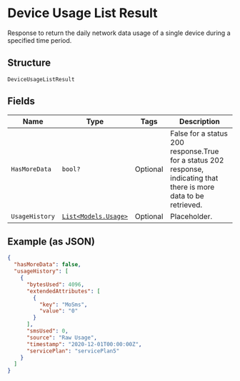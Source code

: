 
# Device Usage List Result

Response to return the daily network data usage of a single device during a specified time period.

## Structure

`DeviceUsageListResult`

## Fields

| Name | Type | Tags | Description |
|  --- | --- | --- | --- |
| `HasMoreData` | `bool?` | Optional | False for a status 200 response.True for a status 202 response, indicating that there is more data to be retrieved. |
| `UsageHistory` | [`List<Models.Usage>`](../../doc/models/usage.md) | Optional | Placeholder. |

## Example (as JSON)

```json
{
  "hasMoreData": false,
  "usageHistory": [
    {
      "bytesUsed": 4096,
      "extendedAttributes": [
        {
          "key": "MoSms",
          "value": "0"
        }
      ],
      "smsUsed": 0,
      "source": "Raw Usage",
      "timestamp": "2020-12-01T00:00:00Z",
      "servicePlan": "servicePlan5"
    }
  ]
}
```

